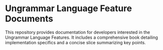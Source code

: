 # Ungrammar Language Feature Documents

This repository provides documentation for developers interested in the Ungrammar Language Features. It includes a comprehensive book detailing implementation specifics and a concise slice summarizing key points.